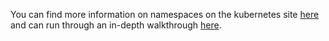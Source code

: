 You can find more information on namespaces on the kubernetes site [here](https://kubernetes.io/docs/concepts/overview/working-with-objects/namespaces/) and can run through an in-depth walkthrough [here](https://kubernetes.io/docs/tasks/administer-cluster/namespaces-walkthrough/).